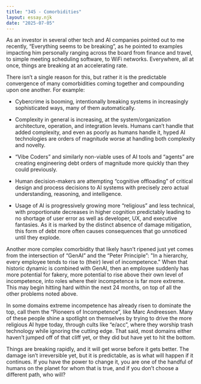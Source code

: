 ```yaml
---
title: "345 - Comorbidities"
layout: essay.njk
date: "2025-07-05"
---
```


As an investor in several other tech and AI companies pointed out to me recently, “Everything seems to be breaking”, as he pointed to examples impacting him personally ranging across the board from finance and travel, to simple meeting scheduling software, to WiFi networks. Everywhere, all at once, things are breaking at an accelerating rate.

There isn’t a single reason for this, but rather it is the predictable convergence of many comorbidities coming together and compounding upon one another. For example:

- Cybercrime is booming, intentionally breaking systems in increasingly sophisticated ways, many of them automatically.

- Complexity in general is increasing, at the system/organization architecture, operation, and integration levels. Humans can’t handle that added complexity, and even as poorly as humans handle it, hyped AI technologies are orders of magnitude worse at handling both complexity and novelty.

- “Vibe Coders” and similarly non-viable uses of AI tools and “agents” are creating engineering debt orders of magnitude more quickly than they could previously.

- Human decision-makers are attempting “cognitive offloading” of critical design and process decisions to AI systems with precisely zero actual understanding, reasoning, and intelligence.

- Usage of AI is progressively growing more “religious” and less technical, with proportionate decreases in higher cognition predictably leading to no shortage of user error as well as developer, UX, and executive fantasies. As it is marked by the distinct absence of damage mitigation, this form of debt more often causes consequences that go unnoticed until they explode.

Another more complex comorbidity that likely hasn’t ripened just yet comes from the intersection of “GenAI” and the “Peter Principle”: "In a hierarchy, every employee tends to rise to (their) level of incompetence." When that historic dynamic is combined with GenAI, then an employee suddenly has more potential for fakery, more potential to rise above their own level of incompetence, into roles where their incompetence is far more extreme. This may begin hitting hard within the next 24 months, on top of all the other problems noted above.

In some domains extreme incompetence has already risen to dominate the top, call them the “Pioneers of Incompetence”, like Marc Andreessen. Many of these people shine a spotlight on themselves by trying to drive the more religious AI hype today, through cults like “e/acc”, where they worship trash technology while ignoring the cutting edge. That said, most domains either haven’t jumped off of that cliff yet, or they did but have yet to hit the bottom.

Things are breaking rapidly, and it will get worse before it gets better. The damage isn’t irreversible yet, but it is predictable, as is what will happen if it continues. If you have the power to change it, you are one of the handful of humans on the planet for whom that is true, and if you don’t choose a different path, who will?